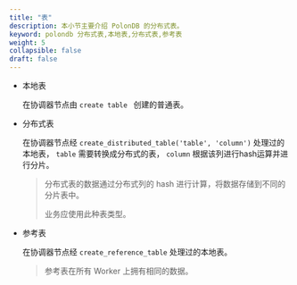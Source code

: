 ```yaml
---
title: "表"
description: 本小节主要介绍 PolonDB 的分布式表。 
keyword: polondb 分布式表,本地表,分布式表,参考表
weight: 5
collapsible: false
draft: false
---
```


* 本地表

  在协调器节点由 `create table ` 创建的普通表。

* 分布式表

  在协调器节点经 `create_distributed_table('table', 'column')` 处理过的本地表， `table` 需要转换成分布式的表， `column` 根据该列进行hash运算并进行分片。

  > 分布式表的数据通过分布式列的 hash 进行计算，将数据存储到不同的分片表中。
  >
  > 业务应使用此种表类型。

* 参考表

  在协调器节点经 `create_reference_table` 处理过的本地表。

  > 参考表在所有 Worker 上拥有相同的数据。